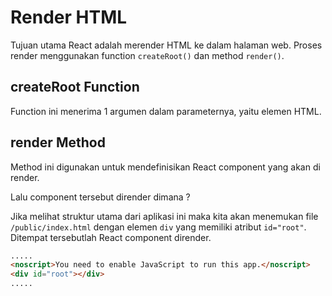 # Render HTML

Tujuan utama React adalah merender HTML ke dalam halaman web. Proses render menggunakan function <code>createRoot()</code> dan method <code>render()</code>.

## createRoot Function

Function ini menerima 1 argumen dalam parameternya, yaitu elemen HTML.

## render Method

Method ini digunakan untuk mendefinisikan React component yang akan di render.

Lalu component tersebut dirender dimana ?

Jika melihat struktur utama dari aplikasi ini maka kita akan menemukan file <code>/public/index.html</code> dengan elemen <code>div</code> yang memiliki atribut <code>id="root"</code>. Ditempat tersebutlah React component dirender.

``` html
.....
<noscript>You need to enable JavaScript to run this app.</noscript>
<div id="root"></div>
.....
```

